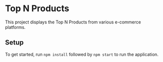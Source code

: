 # Top N Products

This project displays the Top N Products from various e-commerce platforms.

## Setup
To get started, run `npm install` followed by `npm start` to run the application.


